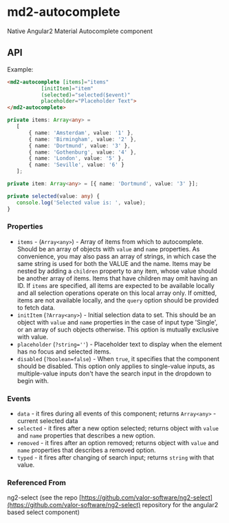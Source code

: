 # md2-autocomplete

Native Angular2 Material Autocomplete component

## API

Example:
 
 ```html
<md2-autocomplete [items]="items"
            [initItem]="item"
            (selected)="selected($event)"
            placeholder="Placeholder Text">
</md2-autocomplete>
 ```
 ```ts
private items: Array<any> =
    [
        { name: 'Amsterdam', value: '1' },
        { name: 'Birmingham', value: '2' },
        { name: 'Dortmund', value: '3' },
        { name: 'Gothenburg', value: '4' },
        { name: 'London', value: '5' },
        { name: 'Seville', value: '6' }
    ];

private item: Array<any> = [{ name: 'Dortmund', value: '3' }];

private selected(value: any) {
    console.log('Selected value is: ', value);
}
 ```

### Properties

  - `items` - (`Array<any>`) - Array of items from which to autocomplete. Should be an array of objects with `value` and `name` properties.
  As convenience, you may also pass an array of strings, in which case the same string is used for both the VALUE and the name.
  Items may be nested by adding a `children` property to any item, whose value should be another array of items. Items that have children may omit having an ID.
  If `items` are specified, all items are expected to be available locally and all selection operations operate on this local array only.
  If omitted, items are not available locally, and the `query` option should be provided to fetch data.
  - `initItem` (`?Array<any>`) - Initial selection data to set. This should be an object with `value` and `name` properties in the case of input type 'Single',
  or an array of such objects otherwise. This option is mutually exclusive with value.
  - `placeholder` (`?string=''`) - Placeholder text to display when the element has no focus and selected items.
  - `disabled` (`?boolean=false`) - When `true`, it specifies that the component should be disabled.
  This option only applies to single-value inputs, as multiple-value inputs don't have the search input in the dropdown to begin with.

### Events

  - `data` - it fires during all events of this component; returns `Array<any>` - current selected data
  - `selected` - it fires after a new option selected; returns object with `value` and `name` properties that describes a new option.
  - `removed` - it fires after an option removed; returns object with `value` and `name` properties that describes a removed option.
  - `typed` - it fires after changing of search input; returns `string` with that value.


### Referenced From
ng2-select (see the repo [https://github.com/valor-software/ng2-select](https://github.com/valor-software/ng2-select) repository for the angular2 based select component)
